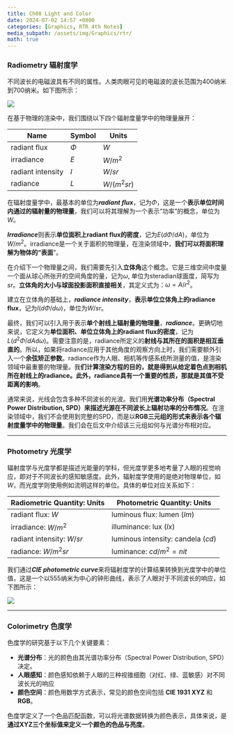 ```yaml
---
title: Ch08 Light and Color
date: 2024-07-02 14:57 +0800
categories: [Graphics, RTR 4th Notes]
media_subpath: /assets/img/Graphics/rtr/
math: true
---
```


### Radiometry 辐射度学

不同波长的电磁波具有不同的属性。人类肉眼可见的电磁波的波长范围为400纳米到700纳米。如下图所示：

![](20250113165047.png)

在基于物理的渲染中，我们围绕以下四个辐射度量学中的物理量展开：

| Name              | Symbol | Units       |
| ----------------- | ------ | ----------- |
| radiant flux      | $\Phi$ | $W$         |
| irradiance        | $E$    | $W/m^2$     |
| radiant intensity | $I$    | $W/sr$      |
| radiance          | $L$    | $W/(m^2sr)$ |

在辐射度量学中，最基本的单位为***radiant flux***，记为$\Phi$，这是一个**表示单位时间内通过的辐射量的物理量**，我们可以将其理解为一个表示“功率”的概念，单位为$W$。

***Irradiance***则表示**单位面积上radiant flux的密度**，记为$E(d\Phi /dA)$，单位为$W/m^2$。irradiance是一个关于面积的物理量，在渲染领域中，**我们可以将面积理解为物体的“表面**”。

在介绍下一个物理量之间，我们需要先引入**立体角**这个概念。它是三维空间中度量一个面从球心所张开的空间角度的量，记为$\omega$, 单位为steradian球面度，简写为$sr$。**立体角的大小与球面投影面积直接相关**，其定义式为：$\omega = A /r^2$。

建立在立体角的基础上，***radiance intensity***，**表示单位立体角上的radiance flux**，记为$I(d\Phi / d\omega)$，单位为$W/sr$。

最终，我们可以引入用于表示**单个射线上辐射量的物理量**，***radiance***。更确切地来说，它定义为**单位面积、单位立体角上的radiant flux的密度**，记为$L(d^2\Phi/dAd\omega)$。需要注意的是，radiance所定义的**射线与其所在的面积是相互垂直的**。所以，如果将radiance应用于其他角度的观察方向上时，我们需要额外引入一个**余弦矫正参数**。radiance作为人眼、相机等传感系统所测量的值，是渲染领域中最重要的物理量。我**们计算渲染方程的目的，就是得到从给定着色点到相机所在射线上的radiance。**此外，radiance具有一个重要的性质，那就是**其值不受距离的影响**。

通常来说，光线会包含多种不同波长的光波。我们用**光谱功率分布（Spectral Power Distribution, SPD）来描述光源在不同波长上辐射功率的分布情况**。在渲染领域中，我们不会使用到完整的SPD，而是以**RGB三元组的形式来表示各个辐射度量学中的物理量**。我们会在后文中介绍该三元组如何与光谱分布相对应。

---

### Photometry 光度学

辐射度学与光度学都是描述光能量的学科，但光度学更多地考量了人眼的视觉响应，即对于不同波长的感知敏感度。此外，辐射度学使用的是绝对物理单位，如$W$，而光度学则使用例如流明这样的单位。具体的单位对应关系如下：

| Radiometric Quantity: Units | Photometric Quantity: Units        |
| --------------------------- | ---------------------------------- |
| radiant flux: $W$           | luminous flux: lumen ($lm$)        |
| irradiance: $W/m^2$         | illuminance: lux ($lx$)            |
| radiant intensity: $W/sr$   | luminous intensity: candela ($cd$) |
| radiance: $W/m^2sr$         | luminance: $cd/m^2=nit$            |

我们通过***CIE photometric curve***来将辐射度学的计算结果转换到光度学中的单位值，这是一个以555纳米为中心的钟形曲线，表示了人眼对于不同波长的响应，如下图所示：

![](20250113180540.png)

---

### Colorimetry 色度学

色度学的研究基于以下几个关键要素：

- **光谱分布**：光的颜色由其光谱功率分布（Spectral Power Distribution, SPD）决定。
- **人眼感知**：颜色感知依赖于人眼的三种视锥细胞（对红、绿、蓝敏感）对不同波长光的响应
- **颜色空间**：颜色用数学方式表示，常见的颜色空间包括 **CIE 1931 XYZ** 和 **RGB**。

色度学定义了一个色品匹配函数，可以将光谱数据转换为颜色表示，具体来说，是**通过XYZ三个坐标值来定义一个颜色的色品与亮度**。

